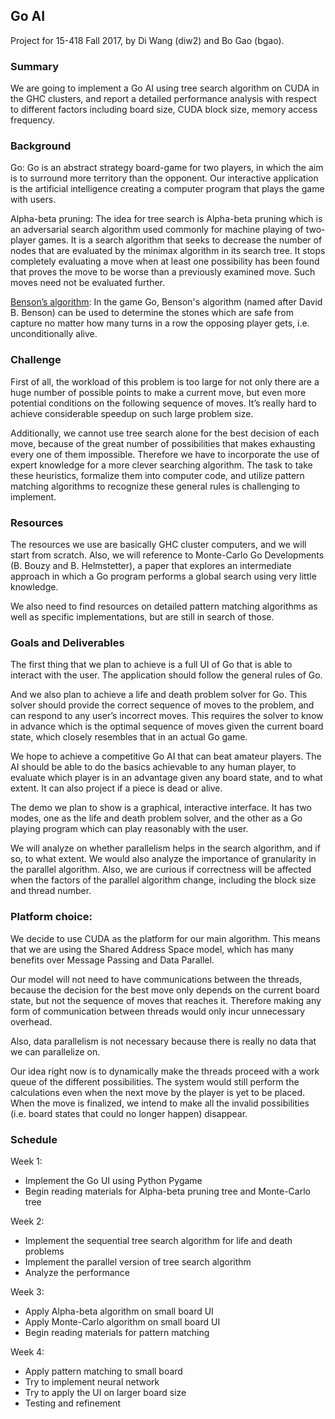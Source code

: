 ## Go AI
Project for 15-418 Fall 2017, by Di Wang (diw2) and Bo Gao (bgao).
### Summary		

We are going to implement a Go AI using tree search algorithm on CUDA in the GHC clusters, and report a detailed performance analysis with respect to different factors including board size, CUDA block size, memory access frequency.

### Background

Go: 
Go is an abstract strategy board-game for two players, in which the aim is to surround more territory than the opponent. Our interactive application is the artificial intelligence creating a computer program that plays the game with users. 

Alpha-beta pruning:
The idea for tree search is Alpha-beta pruning which is an adversarial search algorithm used commonly for machine playing of two-player games. It is a search algorithm that seeks to decrease the number of nodes that are evaluated by the minimax algorithm in its search tree. It stops completely evaluating a move when at least one possibility has been found that proves the move to be worse than a previously examined move. Such moves need not be evaluated further. 

[Benson’s algorithm](https://en.wikipedia.org/wiki/Benson%27s_algorithm_(Go)):
In the game Go, Benson's algorithm (named after David B. Benson) can be used to determine the stones which are safe from capture no matter how many turns in a row the opposing player gets, i.e. unconditionally alive.

### Challenge

First of all, the workload of this problem is too large for not only there are a huge number of possible points to make a current move, but even more potential conditions on the following sequence of moves. It’s really hard to achieve considerable speedup on such large problem size. 

Additionally, we cannot use tree search alone for the best decision of each move, because of the great number of possibilities that makes exhausting every one of them impossible. Therefore we have to incorporate the use of expert knowledge for a more clever searching algorithm. The task to take these heuristics, formalize them into computer code, and utilize pattern matching algorithms to recognize these general rules is challenging to implement. 

### Resources

The resources we use are basically GHC cluster computers, and we will start from scratch. Also, we will reference to Monte-Carlo Go Developments (B. Bouzy and B. Helmstetter), a paper that explores an intermediate approach in which a Go program performs a global search using very little knowledge.

We also need to find resources on detailed pattern matching algorithms as well as specific implementations, but are still in search of those. 

### Goals and Deliverables

The first thing that we plan to achieve is a full UI of Go that is able to interact with the user. 
The application should follow the general rules of Go.

And we also plan to achieve a life and death problem solver for Go. This solver should provide the correct sequence of moves to the problem, and can respond to any user’s incorrect moves. This requires the solver to know in advance which is the optimal sequence of moves given the current board state, which closely resembles that in an actual Go game.

We hope to achieve a competitive Go AI that can beat amateur players. The AI should be able to do the basics achievable to any human player, to evaluate which player is in an advantage given any board state, and to what extent. It can also project if a piece is dead or alive. 

The demo we plan to show is a graphical, interactive interface. It has two modes, one as the life and death problem solver, and the other as a Go playing program which can play reasonably with the user. 

We will analyze on whether parallelism helps in the search algorithm, and if so, to what extent. We would also analyze the importance of granularity in the parallel algorithm. Also, we are curious if correctness will be affected when the factors of the parallel algorithm change, including the block size and thread number.

### Platform choice: 

We decide to use CUDA as the platform for our main algorithm. This means that we are using the Shared Address Space model, which has many benefits over Message Passing and Data Parallel. 

Our model will not need to have communications between the threads, because the decision for the best move only depends on the current board state, but not the sequence of moves that reaches it. Therefore making any form of communication between threads would only incur unnecessary overhead.

Also, data parallelism is not necessary because there is really no data that we can parallelize on.

Our idea right now is to dynamically make the threads proceed with a work queue of the different possibilities. The system would still perform the calculations even when the next move by the player is yet to be placed. When the move is finalized, we intend to make all the invalid possibilities (i.e. board states that could no longer happen) disappear. 

### Schedule

Week 1: 
  - Implement the Go UI using Python Pygame 
  - Begin reading materials for Alpha-beta pruning tree and Monte-Carlo tree
  
Week 2: 
  - Implement the sequential tree search algorithm for life and death problems
  - Implement the parallel version of tree search algorithm 
  - Analyze the performance
  
Week 3:
  - Apply Alpha-beta algorithm on small board UI
  - Apply Monte-Carlo algorithm on small board UI
  - Begin reading materials for pattern matching

Week 4: 
  - Apply pattern matching to small board
  - Try to implement neural network 
  - Try to apply the UI on larger board size
  - Testing and refinement


